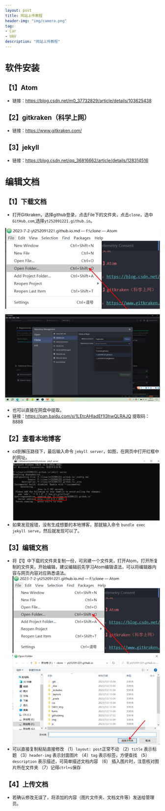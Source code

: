 ```yaml
---
layout: post
title: 网站上传教程
header-img: "img/camera.png"
tag:
- Car
- UAV
description: "网站上传教程"
---
```


# 软件安装

## 【1】Atom

- 链接：https://blog.csdn.net/m0_37732829/article/details/103625438

## 【2】gitkraken（科学上网）

- 链接：https://www.gitkraken.com/

## 【3】jekyll

- 链接：https://blog.csdn.net/qq_36816662/article/details/128314516

# 编辑文档

## 【1】下载文档

- 打开Gitkraken，选择github登录，点击File下的文件夹，点击```clone```，选中```GitHub.com```,选择```yt252091221.github.io```。

![1](/githubimg/2.png )

![1](/githubimg/4.PNG )

- 也可以直接在网盘中提取。
- 链接：https://pan.baidu.com/s/1LEtcAHIadEf1l3hwQLRAJQ
  提取码：8888

## 【2】查看本地博客
- cd到解压路径下，最后输入命令 ```jekyll server```，如图，在网页中打开红框中的网址。
![1](/githubimg/5.PNG )
- 如果发现报错，没有生成想要的本地博客，那就输入命令 ```bundle exec jekyll serve```，然后就发现可以了。

## 【3】编辑文档
- 将【1】中下载的文件夹复制一份，可另建一个文件夹，打开Atom，打开所复制的文件夹，开始编辑，建议编辑前先学习Atom编辑语法，可以将编辑器内容与网页内容对应熟悉语法。
![1](/githubimg/2.png )
![1](/githubimg/3.png )
- 可以直接复制粘贴直接修改
（1）```layout: post```正常不动
（2）```title``` 表示标题
（3）```header-img``` 表示封面图片
（4）```tag``` 表示标签，方便查找
（5）```description``` 表示描述，可简单描述文档内容
（6） 插入图片时，注意核对图片所在文件夹
（7）记得```ctrl+s```保存

## 【4】上传文档
- 若确认修改无误了，将添加的内容（图片文件夹、文档文件等）发送给管理员。
